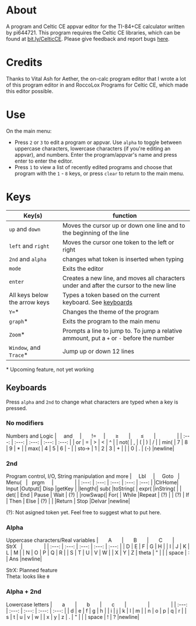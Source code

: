 # About
A program and Celtic CE appvar editor for the TI-84+CE calculator written by pi644721.
This program requires the Celtic CE libraries, which can be found at [bit.ly/CelticCE](https://bit.ly/CelticCE). 
Please give feedback and report bugs [here](https://cemetech.net/forum/viewtopic.php?t=19472).

# Credits
Thanks to Vital Ash for Aether, the on-calc program editor that I wrote a lot of this program editor in and RoccoLox Programs for Celtic CE, which made this editor possible.

# Use
On the main menu:
- Press `2` or `3` to edit a program or appvar. Use `alpha` to toggle between uppercase characters, lowercase characters (if you're editing an appvar), and numbers. Enter the program/appvar's name and press enter to enter the editor.
- Press `1` to view a list of recently edited programs and choose that program with the `1` - `8` keys, or press `clear` to return to the main menu.

# Keys
| Key(s) | function |
| ------ | -------- |
| `up` and `down` | Moves the cursor up or down one line and to the beginning of the line |
| `left` and `right` | Moves the cursor one token to the left or right |
| `2nd` and `alpha` | changes what token is inserted when typing |
| `mode` | Exits the editor |
| `enter` | Creates a new line, and moves all characters under and after the cursor to the new line |
| All keys below the arrow keys | Types a token based on the current keyboard. See [keyboards](https://github.com/pi644721/PiEditor/blob/main/README.md#keyboards)|
| `Y=`* | Changes the theme of the program |
| `graph`* | Exits the program to the main menu |
| `Zoom`* | Prompts a line to jump to. To jump a relative ammount, put a `+` or `-` before the number |
| `Window`, and `Trace`* | Jump up or down 12 lines |

\* Upcoming feature, not yet working


## Keyboards
Press `alpha` and `2nd` to change what characters are typed when a key is pressed.

### No modifiers
Numbers and Logic
| &nbsp; &nbsp; and &nbsp; &nbsp; | &nbsp; &nbsp; &nbsp; != &nbsp; &nbsp; | &nbsp; &nbsp; &nbsp; ≥ &nbsp; &nbsp; &nbsp; | &nbsp; &nbsp; &nbsp; ≤ &nbsp; &nbsp; &nbsp; | &nbsp; &nbsp; &nbsp; &nbsp; &nbsp; &nbsp; &nbsp; |
| :---: | :---: | :---: | :---: | :---: |
|  or   |   =   |   >   |   <   |   ^   |
|  not( |   ,   |   (   |   )   |   /   |
|  min( |   7   |   8   |   9   |   *   |
|  max( |   4   |   5   |   6   |   -   |
| sto-> |   1   |   2   |   3   |   +   |
|       |   0   |   .   |  (-)  |newline|

### 2nd
Program control, I/O, String manipulation and more
| &nbsp; &nbsp; Lbl &nbsp; &nbsp; | &nbsp; &nbsp; Goto &nbsp; | &nbsp; Menu( &nbsp; | &nbsp; prgm &nbsp; &nbsp; | &nbsp; &nbsp; &nbsp; &nbsp; &nbsp; &nbsp; &nbsp; |
| :---: | :---: | :---: | :---: | :---: |
|ClrHome| Input |Output(|  Disp |getKey |
|length(|  sub( |toString( | expr( |inString( |
|  det( |  End  | Pause |  Wait |  (?)  |
|rowSwap(|  For( | While |Repeat |  (?)  |
|  (?)  |   If  | Then  | Else  |  (?)  |
|       |Return | Stop  |Delvar |newline|

(?): Not asigned token yet. Feel free to suggest what to put here.

### Alpha
Uppercase characters/Real variables
| &nbsp; &nbsp; &nbsp; A &nbsp; &nbsp; &nbsp; | &nbsp; &nbsp; &nbsp; B &nbsp; &nbsp; &nbsp; | &nbsp; &nbsp; &nbsp; C &nbsp; &nbsp; &nbsp; | &nbsp; &nbsp; StrX &nbsp; | &nbsp; &nbsp; &nbsp; &nbsp; &nbsp; &nbsp; &nbsp; |
| :---: | :---: | :---: | :---: | :---: |
|   D   |   E   |   F   |   G   |   H   |
|   I   |   J   |   K   |   L   |   M   |
|   N   |   O   |   P   |   Q   |   R   |
|   S   |   T   |   U   |   V   |   W   |
|   X   |   Y   |   Z   | theta |   "   |
|       | space |   :   |  Ans  |newline|

StrX: Planned feature  
Theta: looks like `θ`

### Alpha + 2nd
Lowercase letters
| &nbsp; &nbsp; &nbsp; a &nbsp; &nbsp; &nbsp; | &nbsp; &nbsp; &nbsp; b &nbsp; &nbsp; &nbsp; | &nbsp; &nbsp; &nbsp; c &nbsp; &nbsp; &nbsp; | &nbsp; &nbsp; &nbsp; &nbsp; &nbsp; &nbsp; &nbsp; | &nbsp; &nbsp; &nbsp; &nbsp; &nbsp; &nbsp; &nbsp; |
| :---: | :---: | :---: | :---: | :---: |
|   d   |   e   |   f   |   g   |   h   |
|   i   |   j   |   k   |   l   |   m   |
|   n   |   o   |   p   |   q   |   r   |
|   s   |   t   |   u   |   v   |   w   |
|   x   |   y   |   z   |   .   |   "   |
|       | space |   !   |   ?   |newline|
